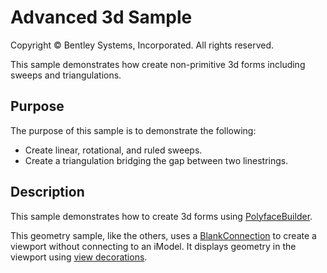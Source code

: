 # Advanced 3d Sample

Copyright © Bentley Systems, Incorporated. All rights reserved.

This sample demonstrates how create non-primitive 3d forms including sweeps and triangulations.

## Purpose

The purpose of this sample is to demonstrate the following:

* Create linear, rotational, and ruled sweeps.
* Create a triangulation bridging the gap between two linestrings.

## Description

This sample demonstrates how to create 3d forms using [PolyfaceBuilder](https://www.itwinjs.org/reference/core-geometry/polyface/polyfacebuilder/).

This geometry sample, like the others, uses a [BlankConnection](https://www.itwinjs.org/learning/frontend/blankconnection/) to create a viewport without connecting to an iModel.  It displays geometry in the viewport using [view decorations](https://www.itwinjs.org/learning/frontend/viewdecorations/).
